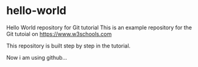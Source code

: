 # hello-world
Hello World repository for Git tutorial
This is an example repository for the Git tutoial on https://www.w3schools.com

This repository is built step by step in the tutorial.

Now i am using github...
